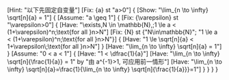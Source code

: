 [Hint: "以下先固定自变量"]
[Fix: {a} st "a>0"]
{
    [Show: "\lim_{n \to \infty} \sqrt[n]{a} = 1"]
    {
        [Assume: "a \geq 1"]
        {
            [Fix: {\\varepsilon} st "\varepsilon>0"]
            {
                [Have: "\exists\,N \in \mathbb{N},\;1 \le a < (1+\varepsilon)^n\;\text{for all }n>N"]
                [Fix: {N} st {"N\in\mathbb{N}"; "1 \le a < (1+\varepsilon)^n\;\text{for all }n>N"}]
                {
                    [Have: "1 \le \\sqrt[n]{a} < 1+\varepsilon\\;\text{for all }n>N"]
                }
                [Have: "\\lim_{n \\to \\infty} \\sqrt[n]{a} = 1"]
            }
            [Assume: "0 < a < 1"]
            {
                [Have: "1 < \\dfrac{1}{a}"]
                [Have: "\\lim_{n \\to \\infty} \\sqrt[n]{\\frac{1}{a}} = 1" by "由 a^{-1}>1, 可应用前一情形"]
                [Have: "\\lim_{n \\to \\infty} \\sqrt[n]{a}=\\frac{1}{\\lim_{n \\to \\infty} \\sqrt[n]{\\frac{1}{a}}}=1"]
            }
        }
    }
}